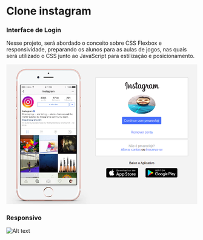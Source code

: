 # Clone instagram

### Interface de Login

Nesse projeto, será abordado o conceito sobre CSS Flexbox e responsividade, preparando os alunos para as aulas de jogos, nas quais será utilizado o CSS junto ao JavaScript para estilização e posicionamento.

![Alt text](https://github.com/pmarcelojr/instagram-dio/blob/main/images/img-pc.png?raw=true)

### Responsivo

![Alt text](https://github.com/pmarcelojr/instagram-dio/blob/main/images/images/img-cel.png)
